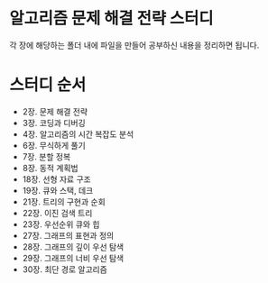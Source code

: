 # 알고리즘 문제 해결 전략 스터디

각 장에 해당하는 폴더 내에 파일을 만들어 공부하신 내용을 정리하면 됩니다.



# 스터디 순서

 - 2장. 문제 해결 전략
 - 3장. 코딩과 디버깅
 - 4장. 알고리즘의 시간 복잡도 분석
 - 6장. 무식하게 풀기
 - 7장. 분할 정복
 - 8장. 동적 계획법
 - 18장. 선형 자료 구조
 - 19장. 큐와 스택, 데크
 - 21장. 트리의 구현과 순회
 - 22장. 이진 검색 트리
 - 23장. 우선순위 큐와 힙
 - 27장. 그래프의 표현과 정의
 - 28장. 그래프의 깊이 우선 탐색
 - 29장. 그래프의 너비 우선 탐색
 - 30장. 최단 경로 알고리즘